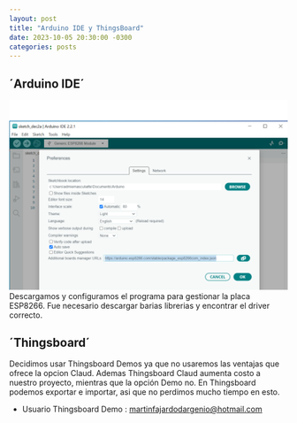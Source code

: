 ```yaml
---
layout: post
title: "Arduino IDE y ThingsBoard"
date: 2023-10-05 20:30:00 -0300
categories: posts
---
```


´Arduino IDE´
-

![IDE1](https://github.com/SisCom-PI2-2023-2/proyecto-plant-o-matic/blob/main/docs/assets/IDE1.png)
Descargamos y configuramos el programa para gestionar la placa ESP8266. 
Fue necesario descargar barias librerias y encontrar el driver correcto.

´Thingsboard´
-
Decidimos usar Thingsboard Demos ya que no usaremos las ventajas que ofrece la opcion Claud. Ademas Thingsboard Claud aumenta costo a nuestro proyecto, mientras que la opción Demo no.
En Thingsboard podemos exportar e importar, asi que no perdimos mucho tiempo en esto.

- Usuario Thingsboard Demo : martinfajardodargenio@hotmail.com
